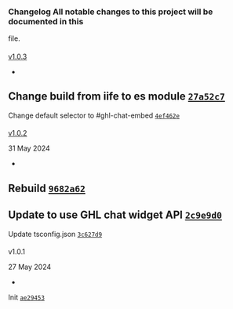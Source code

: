 ### Changelog All notable changes to this project will be documented in this
file.

####
[v1.0.3](https://github.com/levelupghl/ghlchattools/compare/v1.0.2...v1.0.3)

-
Change build from iife to es module
[`27a52c7`](https://github.com/levelupghl/ghlchattools/commit/27a52c77017db8cf048abba207e460750b7ae288)
-
Change default selector to #ghl-chat-embed
[`4ef462e`](https://github.com/levelupghl/ghlchattools/commit/4ef462edd04774e2f5c6b0b33433403408c4e60e)

####
[v1.0.2](https://github.com/levelupghl/ghlchattools/compare/v1.0.1...v1.0.2)

>
31 May 2024

-
Rebuild
[`9682a62`](https://github.com/levelupghl/ghlchattools/commit/9682a62230204c3a9389070614834405bc4930e6)
-
Update to use GHL chat widget API
[`2c9e9d0`](https://github.com/levelupghl/ghlchattools/commit/2c9e9d0c42a009030fc2c9dd96ed62cf152c6e02)
-
Update tsconfig.json
[`3c627d9`](https://github.com/levelupghl/ghlchattools/commit/3c627d9187bf5af83c8e8adbd0af1c2cdbe62549)

####
v1.0.1

>
27 May 2024

-
Init
[`ae29453`](https://github.com/levelupghl/ghlchattools/commit/ae29453362e6d89cd2e3fa474c8b904cfa5b4322)
